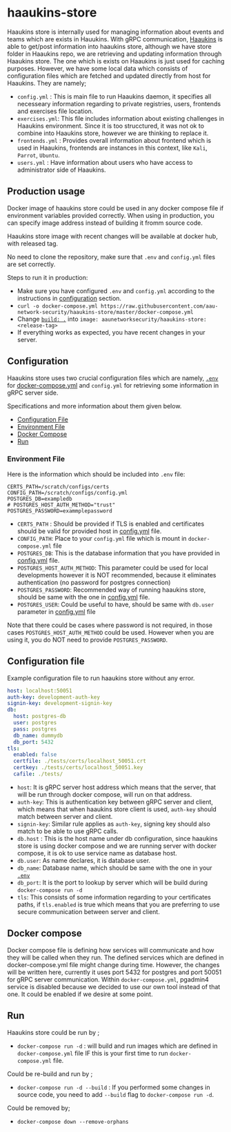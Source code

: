 # haaukins-store

Haaukins store is internally used for managing information about events and teams which are exists in Hauukins. With gRPC communication, [Haaukins](https://github.com/aau-network-security/haaukins)
is able to get/post information into haaukins store, although we have store folder in Haaukins repo, we are retrieving and updating information through Haaukins store. The one which is exists on Haaukins is just used for caching purposes. 
However, we have some local data which consists of configuration files which are fetched and updated directly from host for Haaukins. They are namely; 
 
- `config.yml` : This is main file to run Haaukins daemon, it specifies all necesseary information regarding to private registries, users, frontends and exercises file location. 
- `exercises.yml`: This file includes information about existing challenges in Haaukins environment. Since it is too strucctured, it was not ok to combine into Haaukins store, however we are thinking to replace it.  
- `frontends.yml` : Provides overall information about frontend which is used in Haaukins, frontends are instances in this context, like `Kali`, `Parrot`, `Ubuntu`.
- `users.yml` : Have information about users who have access to administrator side of Haaukins. 


## Production usage

Docker image of haaukins store could be used in any docker compose file if environment variables provided correctly. When using in production, you can specify image address instead of building it fromm source code. 

Haaukins store image with recent changes will be available at docker hub, with released tag. 

No need to clone the repository, make sure that `.env`  and `config.yml` files are set correctly. 

Steps to run it in production: 

 - Make sure you have configured `.env` and `config.yml` according to the instructions in [configuration](#configuration) section.
 - `curl -o docker-compose.yml https://raw.githubusercontent.com/aau-network-security/haaukins-store/master/docker-compose.yml`
 - Change [`build: .`](https://github.com/aau-network-security/haaukins-store/blob/d41b09f9aecbec5bb0d6cb687ba9bb6bb8e24378/docker-compose.yml#L7) into  `image: aaunetworksecurity/haaukins-store:<release-tag>` 
 - If everything works as expected, you have recent changes in your server. 
 
 
##  Configuration 

Haaukins store uses two crucial configuration files which are namely, [`.env`](#environment-file) for [docker-compose.yml](https://github.com/aau-network-security/haaukins-store/blob/master/docker-compose.yml) and `config.yml` for retrieving some information in gRPC server side. 

Specifications and more information about them given below. 

- [Configuration File](#configuration-file)
- [Environment File](#environment-file)
- [Docker Compose](#docker-compose)
- [Run](#run)


### Environment File

Here is the information which should be included into `.env` file: 

```text
CERTS_PATH=/scratch/configs/certs
CONFIG_PATH=/scratch/configs/config.yml
POSTGRES_DB=exampledb
# POSTGRES_HOST_AUTH_METHOD="trust"
POSTGRES_PASSWORD=exammplepassword

```

- `CERTS_PATH` : Should be provided if TLS is enabled  and certificates should be valid for provided host in [config.yml](#config) file. 
- `CONFIG_PATH`: Place to your `config.yml` file which is mount in `docker-compose.yml` file
- `POSTGRES_DB`: This is the database information that you have provided in [config.yml](#config) file. 
- `POSTGRES_HOST_AUTH_METHOD`: This parameter could be used for local developments however it is NOT recommended, because it eliminates authentication (no password for postgres connection)
- `POSTGRES_PASSWORD`: Recommended way of running  haaukins store, should be same with the one in [config.yml](#config) file. 
- `POSTGRES_USER`: Could be useful to have, should be same with `db.user` parameter in [config.yml](#config) file

Note that there could be cases where password is not required, in those cases `POSTGRES_HOST_AUTH_METHOD` could be used. However when you are using it, you do NOT need to provide `POSTGRES_PASSWORD`. 

## Configuration file 

Example configuration file to run haaukins store without any error. 

```yaml
host: localhost:50051
auth-key: development-auth-key
signin-key: development-signin-key
db:
  host: postgres-db 
  user: postgres
  pass: postgres
  db_name: dummydb
  db_port: 5432
tls:
  enabled: false
  certfile: ./tests/certs/localhost_50051.crt
  certkey: ./tests/certs/localhost_50051.key
  cafile: ./tests/
```

- `host`: It is gRPC server host address which means that the server, that will be run through docker compose,  will run on that address.
- `auth-key`: This is authentication key between gRPC server and client, which means that when haaukins store client is used, `auth-key` should match between server and client. 
- `signin-key`: Similar rule applies as `auth-key`, signing  key should also match to be able to use gRPC calls.
- `db.host` : This is the host name under db configuration, since haaukins store is using docker compose and we are running server with docker compose, it is ok to use service name as database host.
- `db.user`: As name declares, it is database user. 
- `db_name`: Database name, which should be same with the one in your [`.env`](#environment-file)
- `db_port`: It is the port to lookup by server which will be build during `docker-compose run -d`
- `tls`: This consists of some information regarding to your certificates paths, if `tls.enabled` is true which means that you are preferring to use secure communication between server and client. 


## Docker compose 

Docker compose file is defining how services will communicate and how they will be called when they run. The defined services which are defined in docker-compose.yml file might change during time. 
However, the changes will be written here, currently it uses port 5432 for postgres and port 50051 for gRPC server communication. 
Within `docker-compose.yml`, pgadmin4 service is disabled because we decided to use our own tool instead of that one. It could be enabled if we desire at some point. 


## Run

Haaukins store could be run by ; 

- `docker-compose run -d` : will build and run images which are defined in `docker-compose.yml` file IF this is your first time to run `docker-compose.yml` file.

Could be re-build and run by ; 

- `docker-compose run -d --build` : If you performed some changes in source code, you need to add  `--build` flag to `docker-compose run -d`. 

Could be removed by; 

- `docker-compose down --remove-orphans`



